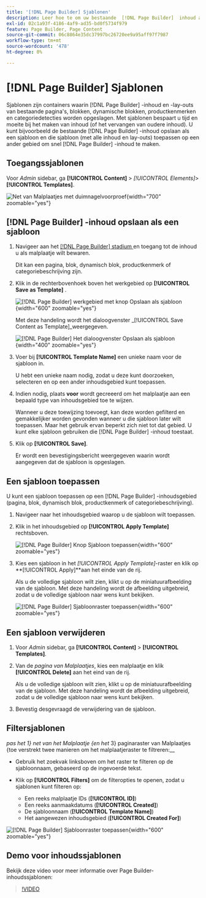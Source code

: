 ```yaml
---
title: '[!DNL Page Builder] Sjablonen'
description: Leer hoe te om uw bestaande  [!DNL Page Builder]  inhoud als malplaatje te bewaren, en dan dat malplaatje op een ander gebied toe te passen.
exl-id: 02c1a93f-4186-4af9-ad35-bd0f5734f979
feature: Page Builder, Page Content
source-git-commit: 06c8864e35dc37997bc26720ee9a95aff97f7987
workflow-type: tm+mt
source-wordcount: '478'
ht-degree: 0%

---
```


# [!DNL Page Builder] Sjablonen

Sjablonen zijn containers waarin [!DNL Page Builder] -inhoud en -lay-outs van bestaande pagina&#39;s, blokken, dynamische blokken, productkenmerken en categoriedetecties worden opgeslagen. Met sjablonen bespaart u tijd en moeite bij het maken van inhoud (of het vervangen van oudere inhoud). U kunt bijvoorbeeld de bestaande [!DNL Page Builder] -inhoud opslaan als een sjabloon en die sjabloon (met alle inhoud en lay-outs) toepassen op een ander gebied om snel [!DNL Page Builder] -inhoud te maken.

## Toegangssjablonen

Voor _Admin_ sidebar, ga **[!UICONTROL Content]** > _[!UICONTROL Elements]_>**[!UICONTROL Templates]**.

![ Net van Malplaatjes met duimnagelvoorproef ](./assets/templates-list.png){width="700" zoomable="yes"}

## [!DNL Page Builder] -inhoud opslaan als een sjabloon

1. Navigeer aan het [[!DNL Page Builder]  stadium ](workspace.md#stage) en toegang tot de inhoud u als malplaatje wilt bewaren.

   Dit kan een pagina, blok, dynamisch blok, productkenmerk of categoriebeschrijving zijn.

1. Klik in de rechterbovenhoek boven het werkgebied op **[!UICONTROL Save as Template]** .

   ![[!DNL Page Builder] werkgebied met knop Opslaan als sjabloon ](./assets/pb-templates-saveastemplate-button.png){width="600" zoomable="yes"}

   Met deze handeling wordt het dialoogvenster _[!UICONTROL Save Content as Template]_weergegeven.

   ![[!DNL Page Builder] Het dialoogvenster Opslaan als sjabloon ](./assets/pb-templates-save-dialog.png){width="400" zoomable="yes"}

1. Voer bij **[!UICONTROL Template Name]** een unieke naam voor de sjabloon in.

   U hebt een unieke naam nodig, zodat u deze kunt doorzoeken, selecteren en op een ander inhoudsgebied kunt toepassen.

1. Indien nodig, plaats **voor** wordt gecreeerd om het malplaatje aan een bepaald type van inhoudsgebied toe te wijzen.

   Wanneer u deze toewijzing toevoegt, kan deze worden gefilterd en gemakkelijker worden gevonden wanneer u die sjabloon later wilt toepassen. Maar het gebruik ervan beperkt zich niet tot dat gebied. U kunt elke sjabloon gebruiken die [!DNL Page Builder] -inhoud toestaat.

1. Klik op **[!UICONTROL Save]**.

   Er wordt een bevestigingsbericht weergegeven waarin wordt aangegeven dat de sjabloon is opgeslagen.

## Een sjabloon toepassen

U kunt een sjabloon toepassen op een [!DNL Page Builder] -inhoudsgebied (pagina, blok, dynamisch blok, productkenmerk of categoriebeschrijving).

1. Navigeer naar het inhoudsgebied waarop u de sjabloon wilt toepassen.

1. Klik in het inhoudsgebied op **[!UICONTROL Apply Template]** rechtsboven.

   ![[!DNL Page Builder] Knop Sjabloon toepassen ](./assets/pb-templates-applytemplate-button.png){width="600" zoomable="yes"}

1. Kies een sjabloon in het _[!UICONTROL Apply Template]_-raster en klik op **[!UICONTROL Apply]**aan het einde van de rij.

   Als u de volledige sjabloon wilt zien, klikt u op de miniatuurafbeelding van de sjabloon. Met deze handeling wordt de afbeelding uitgebreid, zodat u de volledige sjabloon naar wens kunt bekijken.

   ![[!DNL Page Builder] Sjabloonraster toepassen ](./assets/pb-templates-apply-slideout-nofilters.png){width="600" zoomable="yes"}

## Een sjabloon verwijderen

1. Voor _Admin_ sidebar, ga **[!UICONTROL Content]** > **[!UICONTROL Templates]**.

1. Van de _pagina van Malplaatjes_, kies een malplaatje en klik **[!UICONTROL Delete]** aan het eind van de rij.

   Als u de volledige sjabloon wilt zien, klikt u op de miniatuurafbeelding van de sjabloon. Met deze handeling wordt de afbeelding uitgebreid, zodat u de volledige sjabloon naar wens kunt bekijken.

1. Bevestig desgevraagd de verwijdering van de sjabloon.

## Filtersjablonen

_pas het 1} net van het Malplaatje {en het_ 3} paginaraster van Malplaatjes {toe verstrekt twee manieren om het malplaatjeraster te filtreren:__

- Gebruik het zoekvak linksboven om het raster te filteren op de sjabloonnaam, gebaseerd op de ingevoerde tekst.

- Klik op **[!UICONTROL Filters]** om de filteropties te openen, zodat u sjablonen kunt filteren op:

   - Een reeks malplaatje IDs (**[!UICONTROL ID]**)
   - Een reeks aanmaakdatums (**[!UICONTROL Created]**)
   - De sjabloonnaam (**[!UICONTROL Template Name]**)
   - Het aangewezen inhoudsgebied (**[!UICONTROL Created For]**)

![[!DNL Page Builder] Sjabloonraster toepassen ](./assets/pb-templates-apply-slideout-withfilters.png){width="600" zoomable="yes"}

## Demo voor inhoudssjablonen

Bekijk deze video voor meer informatie over Page Builder-inhoudssjablonen:

>[!VIDEO](https://video.tv.adobe.com/v/343787?quality=12)
